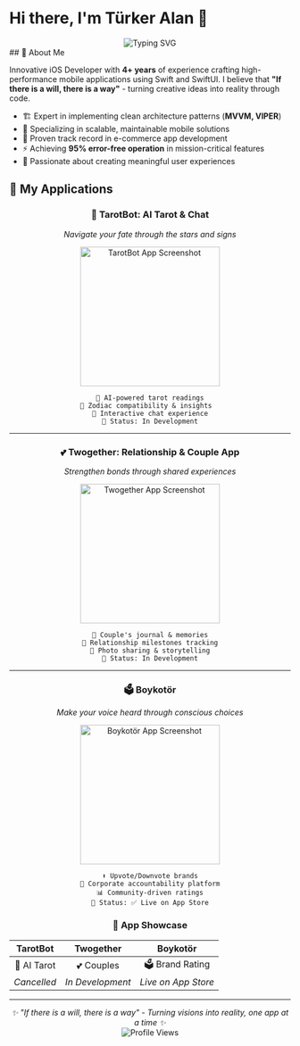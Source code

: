 # Hi there, I'm Türker Alan 👋

<div align="center">
  <img src="https://readme-typing-svg.herokuapp.com?font=Fira+Code&pause=1000&color=F75C7E&center=true&vCenter=true&width=500&lines=iOS+Developer;Swift+%26+SwiftUI+Enthusiast;If+there+is+a+will%2C+there+is+a+way" alt="Typing SVG" />
</div>
## 🚀 About Me

Innovative iOS Developer with **4+ years** of experience crafting high-performance mobile applications using Swift and SwiftUI. I believe that **"If there is a will, there is a way"** - turning creative ideas into reality through code.

- 🏗️ Expert in implementing clean architecture patterns (**MVVM, VIPER**)
- 📱 Specializing in scalable, maintainable mobile solutions
- 🎯 Proven track record in e-commerce app development
- ⚡ Achieving **95% error-free operation** in mission-critical features
- 🌟 Passionate about creating meaningful user experiences

## 📱 My Applications

<div align="center">

### 🔮 TarotBot: AI Tarot & Chat
*Navigate your fate through the stars and signs*

<img src="https://github.com/user-attachments/assets/7a776608-b567-493b-a0b7-7b717ac86851" width="250" alt="TarotBot App Screenshot">

```
🤖 AI-powered tarot readings
🌟 Zodiac compatibility & insights  
💬 Interactive chat experience
🎯 Status: In Development
```

---

### 💕 Twogether: Relationship & Couple App
*Strengthen bonds through shared experiences*

<!-- Add your Twogether screenshot here -->
<img src="https://github.com/user-attachments/assets/bf53487e-a09c-49df-8a21-195e6c69a6b2" width="250" alt="Twogether App Screenshot">

```
📅 Couple's journal & memories
💌 Relationship milestones tracking
📸 Photo sharing & storytelling
🎯 Status: In Development
```

---

### 🗳️ Boykotör
*Make your voice heard through conscious choices*

<!-- Add your Boykotör screenshot here -->
<img src="https://github.com/user-attachments/assets/40b248b4-38b6-4008-b22f-c2a327b2d2ea" width="250" alt="Boykotör App Screenshot">

```
⬆️ Upvote/Downvote brands
🏢 Corporate accountability platform
📊 Community-driven ratings
🎯 Status: ✅ Live on App Store
```

</div>



<div align="center">
  
### 💫 App Showcase

| TarotBot | Twogether | Boykotör |
|:--------:|:---------:|:--------:|
| 🔮 AI Tarot | 💕 Couples | 🗳️ Brand Rating |
| *Cancelled* | *In Development* | *Live on App Store* |

</div>

---

<div align="center">
  <i>✨ "If there is a will, there is a way" - Turning visions into reality, one app at a time ✨</i>
</div>

<div align="center">
  <img src="https://komarev.com/ghpvc/?username=turkeralan&color=blueviolet&style=for-the-badge" alt="Profile Views" />
</div>
